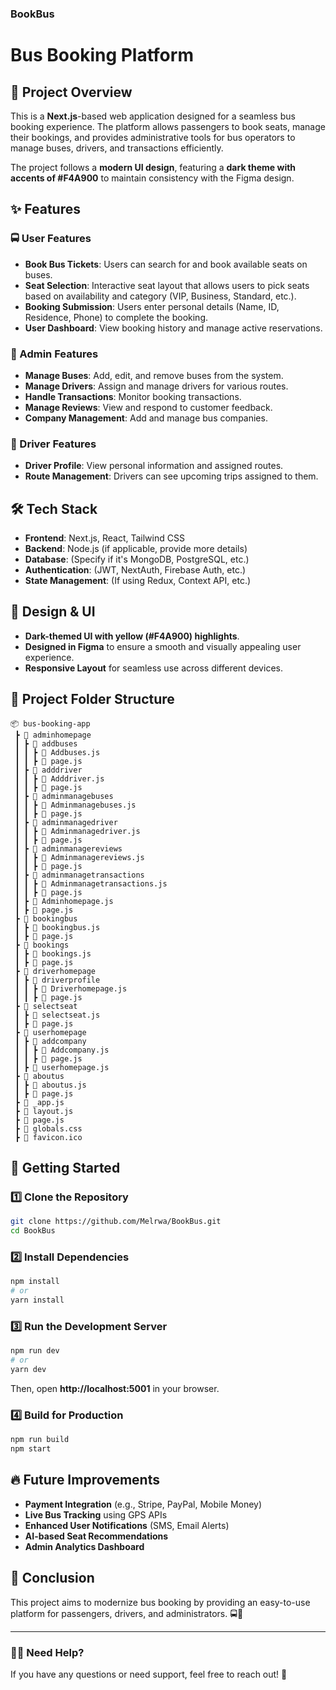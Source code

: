 ### BookBus
# Bus Booking Platform

## 📌 Project Overview
This is a **Next.js**-based web application designed for a seamless bus booking experience. The platform allows passengers to book seats, manage their bookings, and provides administrative tools for bus operators to manage buses, drivers, and transactions efficiently.

The project follows a **modern UI design**, featuring a **dark theme with accents of #F4A900** to maintain consistency with the Figma design.

## ✨ Features

### 🚍 User Features
- **Book Bus Tickets**: Users can search for and book available seats on buses.
- **Seat Selection**: Interactive seat layout that allows users to pick seats based on availability and category (VIP, Business, Standard, etc.).
- **Booking Submission**: Users enter personal details (Name, ID, Residence, Phone) to complete the booking.
- **User Dashboard**: View booking history and manage active reservations.

### 🔧 Admin Features
- **Manage Buses**: Add, edit, and remove buses from the system.
- **Manage Drivers**: Assign and manage drivers for various routes.
- **Handle Transactions**: Monitor booking transactions.
- **Manage Reviews**: View and respond to customer feedback.
- **Company Management**: Add and manage bus companies.

### 🏢 Driver Features
- **Driver Profile**: View personal information and assigned routes.
- **Route Management**: Drivers can see upcoming trips assigned to them.

## 🛠️ Tech Stack
- **Frontend**: Next.js, React, Tailwind CSS
- **Backend**: Node.js (if applicable, provide more details)
- **Database**: (Specify if it's MongoDB, PostgreSQL, etc.)
- **Authentication**: (JWT, NextAuth, Firebase Auth, etc.)
- **State Management**: (If using Redux, Context API, etc.)

## 🎨 Design & UI
- **Dark-themed UI with yellow (#F4A900) highlights**.
- **Designed in Figma** to ensure a smooth and visually appealing user experience.
- **Responsive Layout** for seamless use across different devices.

## 📂 Project Folder Structure
```
📦 bus-booking-app
 ┣ 📂 adminhomepage
 ┃ ┣ 📂 addbuses
 ┃ ┃ ┣ 📜 Addbuses.js
 ┃ ┃ ┣ 📜 page.js
 ┃ ┣ 📂 adddriver
 ┃ ┃ ┣ 📜 Adddriver.js
 ┃ ┃ ┣ 📜 page.js
 ┃ ┣ 📂 adminmanagebuses
 ┃ ┃ ┣ 📜 Adminmanagebuses.js
 ┃ ┃ ┣ 📜 page.js
 ┃ ┣ 📂 adminmanagedriver
 ┃ ┃ ┣ 📜 Adminmanagedriver.js
 ┃ ┃ ┣ 📜 page.js
 ┃ ┣ 📂 adminmanagereviews
 ┃ ┃ ┣ 📜 Adminmanagereviews.js
 ┃ ┃ ┣ 📜 page.js
 ┃ ┣ 📂 adminmanagetransactions
 ┃ ┃ ┣ 📜 Adminmanagetransactions.js
 ┃ ┃ ┣ 📜 page.js
 ┃ ┣ 📜 Adminhomepage.js
 ┃ ┣ 📜 page.js
 ┣ 📂 bookingbus
 ┃ ┣ 📜 bookingbus.js
 ┃ ┣ 📜 page.js
 ┣ 📂 bookings
 ┃ ┣ 📜 bookings.js
 ┃ ┣ 📜 page.js
 ┣ 📂 driverhomepage
 ┃ ┣ 📂 driverprofile
 ┃ ┃ ┣ 📜 Driverhomepage.js
 ┃ ┃ ┣ 📜 page.js
 ┣ 📂 selectseat
 ┃ ┣ 📜 selectseat.js
 ┃ ┣ 📜 page.js
 ┣ 📂 userhomepage
 ┃ ┣ 📂 addcompany
 ┃ ┃ ┣ 📜 Addcompany.js
 ┃ ┃ ┣ 📜 page.js
 ┃ ┣ 📜 userhomepage.js
 ┣ 📂 aboutus
 ┃ ┣ 📜 aboutus.js
 ┃ ┣ 📜 page.js
 ┣ 📜 _app.js
 ┣ 📜 layout.js
 ┣ 📜 page.js
 ┣ 📜 globals.css
 ┣ 📜 favicon.ico
```

## 🚀 Getting Started
### 1️⃣ Clone the Repository
```bash
git clone https://github.com/Melrwa/BookBus.git
cd BookBus
```

### 2️⃣ Install Dependencies
```bash
npm install
# or
yarn install
```

### 3️⃣ Run the Development Server
```bash
npm run dev
# or
yarn dev
```
Then, open **http://localhost:5001** in your browser.

### 4️⃣ Build for Production
```bash
npm run build
npm start
```

## 🔥 Future Improvements
- **Payment Integration** (e.g., Stripe, PayPal, Mobile Money)
- **Live Bus Tracking** using GPS APIs
- **Enhanced User Notifications** (SMS, Email Alerts)
- **AI-based Seat Recommendations**
- **Admin Analytics Dashboard**

## 📌 Conclusion
This project aims to modernize bus booking by providing an easy-to-use platform for passengers, drivers, and administrators. 🚍💨

---
### 👨‍💻 Need Help?
If you have any questions or need support, feel free to reach out! 🚀
